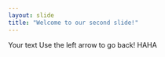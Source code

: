 ```yaml
---
layout: slide
title: "Welcome to our second slide!"
---
```

Your text
Use the left arrow to go back! HAHA
